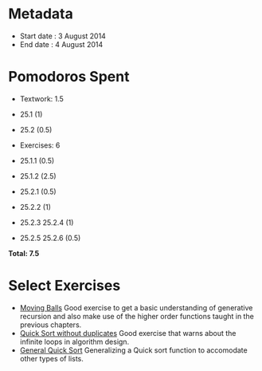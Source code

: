 Metadata
=========

- Start date : 3 August 2014
- End date : 4 August 2014

Pomodoros Spent
===============

- Textwork: 1.5
- 25.1 (1)
- 25.2 (0.5)

- Exercises: 6
- 25.1.1 (0.5)
- 25.1.2 (2.5)
- 25.2.1 (0.5)
- 25.2.2 (1)
- 25.2.3 25.2.4 (1)
- 25.2.5 25.2.6 (0.5)

**Total: 7.5**

Select Exercises
================
- [Moving Balls](http://htdp.org/2003-09-26/Book/curriculum-Z-H-32.html#node_thm_25.1.2) Good exercise to get a basic understanding of generative recursion and also make use of the higher order functions taught in the previous chapters.
- [Quick Sort without duplicates](http://htdp.org/2003-09-26/Book/curriculum-Z-H-32.html#node_thm_25.2.4) Good exercise that warns about the infinite loops in algorithm design.
- [General Quick Sort](http://htdp.org/2003-09-26/Book/curriculum-Z-H-32.html#node_thm_25.2.6) Generalizing a Quick sort function to accomodate other types of lists.
